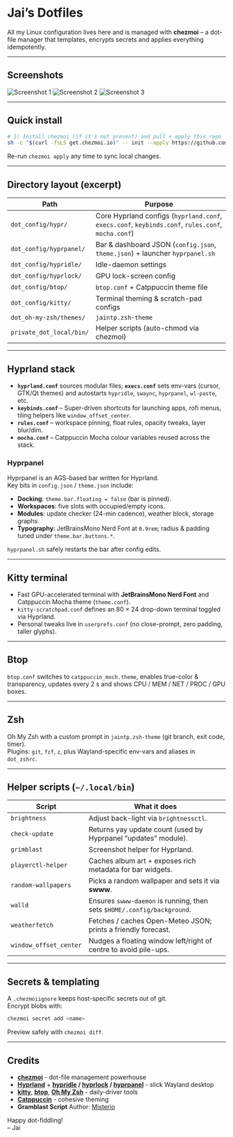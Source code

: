 # Jai’s Dotfiles

All my Linux configuration lives here and is managed with **chezmoi** – a dot-file manager that templates, encrypts secrets and applies everything idempotently.

---

## Screenshots

![Screenshot 1](https://raw.github.com/JaINTP/dotfiles/main/Screenshots/Screenshot_1.png)
![Screenshot 2](https://raw.github.com/JaINTP/dotfiles/main/Screenshots/Screenshot_2.png)
![Screenshot 3](https://raw.github.com/JaINTP/dotfiles/main/Screenshots/Screenshot_3.png)

---

## Quick install

```bash
# 1) Install chezmoi (if it's not present) and pull + apply this repo
sh -c "$(curl -fsLS get.chezmoi.io)" -- init --apply https://github.com/jaintp/dotfiles.git
```

Re-run `chezmoi apply` any time to sync local changes.

---

## Directory layout (excerpt)

| Path | Purpose |
|------|---------|
| `dot_config/hypr/`           | Core Hyprland configs (`hyprland.conf`, `execs.conf`, `keybinds.conf`, `rules.conf`, `mocha.conf`) |
| `dot_config/hyprpanel/`      | Bar & dashboard JSON (`config.json`, `theme.json`) + launcher `hyprpanel.sh` |
| `dot_config/hypridle/`       | Idle-daemon settings |
| `dot_config/hyprlock/`       | GPU lock-screen config |
| `dot_config/btop/`           | `btop.conf` + Catppuccin theme file |
| `dot_config/kitty/`          | Terminal theming & scratch-pad configs |
| `dot_oh-my-zsh/themes/`      | `jaintp.zsh-theme` |
| `private_dot_local/bin/`     | Helper scripts (auto-chmod via chezmoi) |

---

## Hyprland stack

* **`hyprland.conf`** sources modular files; **`execs.conf`** sets env-vars (cursor, GTK/Qt themes) and autostarts `hypridle`, `swaync`, `hyprpanel`, `wl-paste`, etc.  
* **`keybinds.conf`** – Super-driven shortcuts for launching apps, rofi menus, tiling helpers like `window_offset_center`.  
* **`rules.conf`** – workspace pinning, float rules, opacity tweaks, layer blur/dim.  
* **`mocha.conf`** – Catppuccin Mocha colour variables reused across the stack.  

### Hyprpanel

Hyprpanel is an AGS-based bar written for Hyprland.  
Key bits in `config.json` / `theme.json` include:

* **Docking**: `theme.bar.floating = false` (bar is pinned).  
* **Workspaces**: five slots with occupied/empty icons.  
* **Modules**: update checker (24-min cadence), weather block, storage graphs.  
* **Typography**: JetBrainsMono Nerd Font at `0.9rem`; radius & padding tuned under `theme.bar.buttons.*`.

`hyprpanel.sh` safely restarts the bar after config edits.

---

## Kitty terminal

* Fast GPU-accelerated terminal with **JetBrainsMono Nerd Font** and Catppuccin Mocha theme (`theme.conf`).  
* `kitty-scratchpad.conf` defines an 80 × 24 drop-down terminal toggled via Hyprland.  
* Personal tweaks live in `userprefs.conf` (no close-prompt, zero padding, taller glyphs).

---

## Btop

`btop.conf` switches to `catppuccin_moch.theme`, enables true-color & transparency, updates every 2 s and shows CPU / MEM / NET / PROC / GPU boxes.

---

## Zsh

Oh My Zsh with a custom prompt in `jaintp.zsh-theme` (git branch, exit code, timer).  
Plugins: `git`, `fzf`, `z`, plus Wayland-specific env-vars and aliases in `dot_zshrc`.

---

## Helper scripts (`~/.local/bin`)

| Script | What it does |
|--------|--------------|
| `brightness`          | Adjust back-light via `brightnessctl`. |
| `check-update`        | Returns yay update count (used by Hyprpanel “updates” module). |
| `grimblast`           | Screenshot helper for Hyprland. |
| `playerctl-helper`    | Caches album art + exposes rich metadata for bar widgets. |
| `random-wallpapers`   | Picks a random wallpaper and sets it via **swww**. |
| `walld`               | Ensures `swww-daemon` is running, then sets `$HOME/.config/background`. |
| `weatherfetch`        | Fetches / caches Open-Meteo JSON; prints a friendly forecast. |
| `window_offset_center`| Nudges a floating window left/right of centre to avoid pile-ups. |

---

## Secrets & templating

A `.chezmoiignore` keeps host-specific secrets out of git.  
Encrypt blobs with:

```bash
chezmoi secret add <name>
```

Preview safely with `chezmoi diff`.

---

## Credits

* [**chezmoi**](https://www.chezmoi.io/) - dot-file management powerhouse  
* [**Hyprland**](https://github.com/hyprwm/Hyprland/) + **[hypridle](https://github.com/hyprwm/hypridle) / [hyprlock](https://github.com/hyprwm/hyprlock) / [hyprpanel](https://hyprpanel.com/)** - slick Wayland desktop  
* [**kitty**](https://sw.kovidgoyal.net/kitty), [**btop**](https://github.com/aristocratos/btop), [**Oh My Zsh**](https://ohmyz.sh/) - daily-driver tools  
* [**Catppuccin**](https://catppuccin.com/) - cohesive theming
* **Gramblast Script** Author: [Misterio](https://github.com/misterio77)

Happy dot-fiddling!  
– Jai
